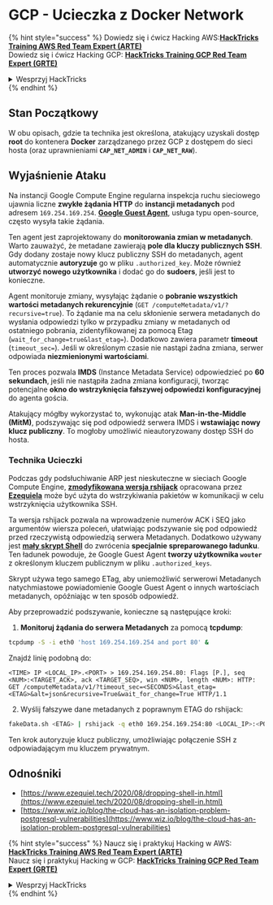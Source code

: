 # GCP - Ucieczka z Docker Network

{% hint style="success" %}
Dowiedz się i ćwicz Hacking AWS:<img src="/.gitbook/assets/image.png" alt="" data-size="line">[**HackTricks Training AWS Red Team Expert (ARTE)**](https://training.hacktricks.xyz/courses/arte)<img src="/.gitbook/assets/image.png" alt="" data-size="line">\
Dowiedz się i ćwicz Hacking GCP: <img src="/.gitbook/assets/image (2).png" alt="" data-size="line">[**HackTricks Training GCP Red Team Expert (GRTE)**<img src="/.gitbook/assets/image (2).png" alt="" data-size="line">](https://training.hacktricks.xyz/courses/grte)

<details>

<summary>Wesprzyj HackTricks</summary>

* Sprawdź [**plany subskrypcyjne**](https://github.com/sponsors/carlospolop)!
* **Dołącz do** 💬 [**grupy Discord**](https://discord.gg/hRep4RUj7f) lub [**grupy telegramowej**](https://t.me/peass) lub **śledź** nas na **Twitterze** 🐦 [**@hacktricks\_live**](https://twitter.com/hacktricks\_live)**.**
* **Dziel się trikami hakerskimi, przesyłając PR-y do** [**HackTricks**](https://github.com/carlospolop/hacktricks) i [**HackTricks Cloud**](https://github.com/carlospolop/hacktricks-cloud) na githubie.

</details>
{% endhint %}

## Stan Początkowy

W obu opisach, gdzie ta technika jest określona, atakujący uzyskali dostęp **root** do kontenera **Docker** zarządzanego przez GCP z dostępem do sieci hosta (oraz uprawnieniami **`CAP_NET_ADMIN`** i **`CAP_NET_RAW`**).

## Wyjaśnienie Ataku

Na instancji Google Compute Engine regularna inspekcja ruchu sieciowego ujawnia liczne **zwykłe żądania HTTP** do **instancji metadanych** pod adresem `169.254.169.254`. [**Google Guest Agent**](https://github.com/GoogleCloudPlatform/guest-agent), usługa typu open-source, często wysyła takie żądania.

Ten agent jest zaprojektowany do **monitorowania zmian w metadanych**. Warto zauważyć, że metadane zawierają **pole dla kluczy publicznych SSH**. Gdy dodany zostaje nowy klucz publiczny SSH do metadanych, agent automatycznie **autoryzuje** go w pliku `.authorized_key`. Może również **utworzyć nowego użytkownika** i dodać go do **sudoers**, jeśli jest to konieczne.

Agent monitoruje zmiany, wysyłając żądanie o **pobranie wszystkich wartości metadanych rekurencyjnie** (`GET /computeMetadata/v1/?recursive=true`). To żądanie ma na celu skłonienie serwera metadanych do wysłania odpowiedzi tylko w przypadku zmiany w metadanych od ostatniego pobrania, zidentyfikowanej za pomocą Etag (`wait_for_change=true&last_etag=`). Dodatkowo zawiera parametr **timeout** (`timeout_sec=`). Jeśli w określonym czasie nie nastąpi żadna zmiana, serwer odpowiada **niezmienionymi wartościami**.

Ten proces pozwala **IMDS** (Instance Metadata Service) odpowiedzieć po **60 sekundach**, jeśli nie nastąpiła żadna zmiana konfiguracji, tworząc potencjalne **okno do wstrzyknięcia fałszywej odpowiedzi konfiguracyjnej** do agenta gościa.

Atakujący mógłby wykorzystać to, wykonując atak **Man-in-the-Middle (MitM)**, podszywając się pod odpowiedź serwera IMDS i **wstawiając nowy klucz publiczny**. To mogłoby umożliwić nieautoryzowany dostęp SSH do hosta.

### Technika Ucieczki

Podczas gdy podsłuchiwanie ARP jest nieskuteczne w sieciach Google Compute Engine, [**zmodyfikowana wersja rshijack**](https://github.com/ezequielpereira/rshijack) opracowana przez [**Ezequiela**](https://www.ezequiel.tech/2020/08/dropping-shell-in.html) może być użyta do wstrzykiwania pakietów w komunikacji w celu wstrzyknięcia użytkownika SSH.

Ta wersja rshijack pozwala na wprowadzenie numerów ACK i SEQ jako argumentów wiersza poleceń, ułatwiając podszywanie się pod odpowiedź przed rzeczywistą odpowiedzią serwera Metadanych. Dodatkowo używany jest [**mały skrypt Shell**](https://gist.github.com/ezequielpereira/914c2aae463409e785071213b059f96c#file-fakedata-sh) do zwrócenia **specjalnie spreparowanego ładunku**. Ten ładunek powoduje, że Google Guest Agent **tworzy użytkownika `wouter`** z określonym kluczem publicznym w pliku `.authorized_keys`.

Skrypt używa tego samego ETag, aby uniemożliwić serwerowi Metadanych natychmiastowe powiadomienie Google Guest Agent o innych wartościach metadanych, opóźniając w ten sposób odpowiedź.

Aby przeprowadzić podszywanie, konieczne są następujące kroki:

1. **Monitoruj żądania do serwera Metadanych** za pomocą **tcpdump**:
```bash
tcpdump -S -i eth0 'host 169.254.169.254 and port 80' &
```
Znajdź linię podobną do:
```
<TIME> IP <LOCAL_IP>.<PORT> > 169.254.169.254.80: Flags [P.], seq <NUM>:<TARGET_ACK>, ack <TARGET_SEQ>, win <NUM>, length <NUM>: HTTP: GET /computeMetadata/v1/?timeout_sec=<SECONDS>&last_etag=<ETAG>&alt=json&recursive=True&wait_for_change=True HTTP/1.1
```
2. Wyślij fałszywe dane metadanych z poprawnym ETAG do rshijack:
```bash
fakeData.sh <ETAG> | rshijack -q eth0 169.254.169.254:80 <LOCAL_IP>:<PORT> <TARGET_SEQ> <TARGET_ACK>; ssh -i id_rsa -o StrictHostKeyChecking=no wouter@localhost
```
Ten krok autoryzuje klucz publiczny, umożliwiając połączenie SSH z odpowiadającym mu kluczem prywatnym.


## Odnośniki

* [https://www.ezequiel.tech/2020/08/dropping-shell-in.html](https://www.ezequiel.tech/2020/08/dropping-shell-in.html)
* [https://www.wiz.io/blog/the-cloud-has-an-isolation-problem-postgresql-vulnerabilities](https://www.wiz.io/blog/the-cloud-has-an-isolation-problem-postgresql-vulnerabilities)

{% hint style="success" %}
Naucz się i praktykuj Hacking w AWS:<img src="/.gitbook/assets/image.png" alt="" data-size="line">[**HackTricks Training AWS Red Team Expert (ARTE)**](https://training.hacktricks.xyz/courses/arte)<img src="/.gitbook/assets/image.png" alt="" data-size="line">\
Naucz się i praktykuj Hacking w GCP: <img src="/.gitbook/assets/image (2).png" alt="" data-size="line">[**HackTricks Training GCP Red Team Expert (GRTE)**<img src="/.gitbook/assets/image (2).png" alt="" data-size="line">](https://training.hacktricks.xyz/courses/grte)

<details>

<summary>Wesprzyj HackTricks</summary>

* Sprawdź [**plany subskrypcyjne**](https://github.com/sponsors/carlospolop)!
* **Dołącz do** 💬 [**grupy Discord**](https://discord.gg/hRep4RUj7f) lub [**grupy telegramowej**](https://t.me/peass) lub **śledź** nas na **Twitterze** 🐦 [**@hacktricks\_live**](https://twitter.com/hacktricks\_live)**.**
* **Podziel się trikami hakerskimi, przesyłając PR-y do** [**HackTricks**](https://github.com/carlospolop/hacktricks) i [**HackTricks Cloud**](https://github.com/carlospolop/hacktricks-cloud) github repos.

</details>
{% endhint %}
